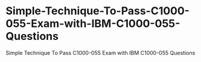 # Simple-Technique-To-Pass-C1000-055-Exam-with-IBM-C1000-055-Questions
Simple Technique To Pass C1000-055 Exam with IBM C1000-055 Questions
